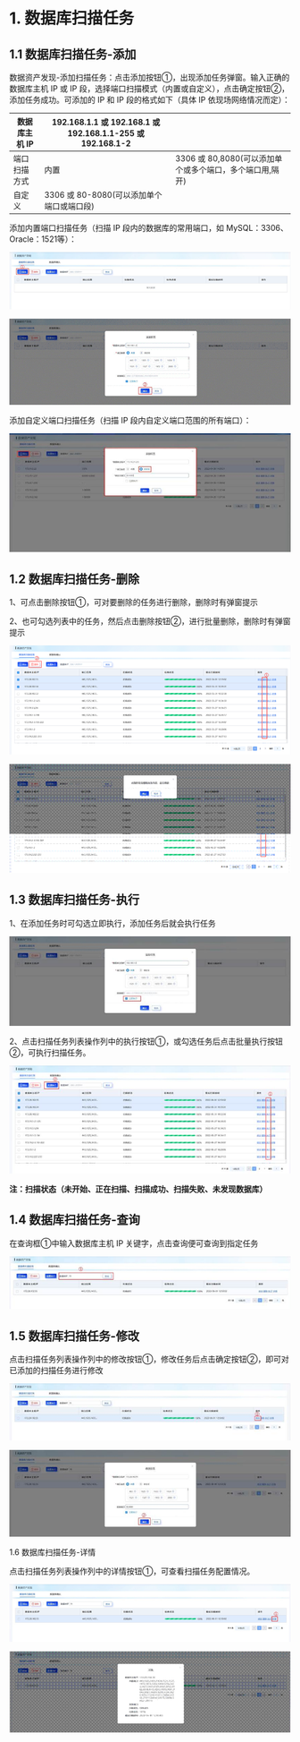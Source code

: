 # 1. 数据库扫描任务

## 1.1 数据库扫描任务-添加

数据资产发现-添加扫描任务：点击添加按钮①，出现添加任务弹窗。输入正确的数据库主机 IP 或 IP 段，选择端口扫描模式（内置或自定义），点击确定按钮②，添加任务成功。可添加的 IP 和 IP 段的格式如下（具体 IP 依现场网络情况而定）：

| 数据库主机   IP | 192.168.1.1 或 192.168.1 或 192.168.1.1-255 或 192.168.1-2 |                                                          |
| --------------- | ---------------------------------------------------------- | -------------------------------------------------------- |
| 端口扫描方式    | 内置                                                       | 3306 或 80,8080(可以添加单个或多个端口，多个端口用,隔开) |
| 自定义          | 3306 或 80-8080(可以添加单个端口或端口段)                  |                                                          |

 添加内置端口扫描任务（扫描 IP 段内的数据库的常用端口，如 MySQL：3306、Oracle：1521等）：

![](/images/operation/discovery/dbtask/dbtask_0.jpg)

![](/data_classification/images/operation/discovery/dbtask/dbtask_1.jpg)

添加自定义端口扫描任务（扫描 IP 段内自定义端口范围的所有端口）：

![](/data_classification/images/operation/discovery/dbtask/dbtask_2.jpg)

## 1.2 数据库扫描任务-删除

1、可点击删除按钮①，可对要删除的任务进行删除，删除时有弹窗提示

2、也可勾选列表中的任务，然后点击删除按钮②，进行批量删除，删除时有弹窗提示

![](/data_classification/images/operation/discovery/dbtask/dbtask_3.jpg)

![](/data_classification/images/operation/discovery/dbtask/dbtask_4.jpg)

## 1.3 数据库扫描任务-执行

1、在添加任务时可勾选立即执行，添加任务后就会执行任务

![](/data_classification/images/operation/discovery/dbtask/dbtask_5.jpg)

2、点击扫描任务列表操作列中的执行按钮①，或勾选任务后点击批量执行按钮②，可执行扫描任务。

![](/data_classification/images/operation/discovery/dbtask/dbtask_6.jpg)

 **注：扫描状态（未开始、正在扫描、扫描成功、扫描失败、未发现数据库）**

## 1.4 数据库扫描任务-查询

在查询框①中输入数据库主机 IP 关键字，点击查询便可查询到指定任务

 ![](/data_classification/images/operation/discovery/dbtask/dbtask_7.jpg)

## 1.5 数据库扫描任务-修改

点击扫描任务列表操作列中的修改按钮①，修改任务后点击确定按钮②，即可对已添加的扫描任务进行修改

![](/data_classification/images/operation/discovery/dbtask/dbtask_8.jpg) 

![](/data_classification/images/operation/discovery/dbtask/dbtask_9.jpg)

 1.6 数据库扫描任务-详情

点击扫描任务列表操作列中的详情按钮①，可查看扫描任务配置情况。

![](/data_classification/images/operation/discovery/dbtask/dbtask_10.jpg)

![](/data_classification/images/operation/discovery/dbtask/dbtask_11.jpg)

